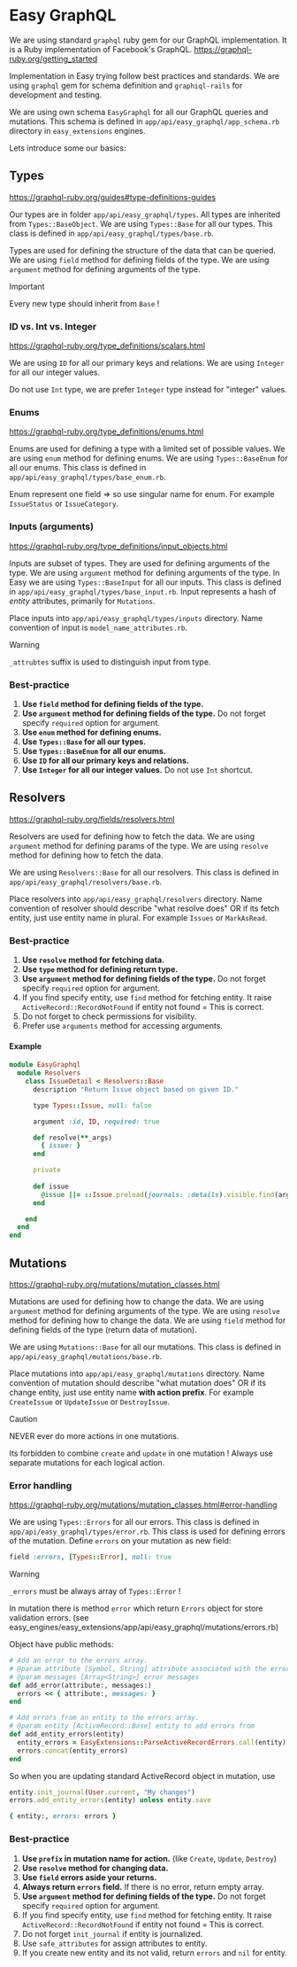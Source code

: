 # Easy GraphQL

We are using standard `graphql` ruby gem for our GraphQL implementation. It is a Ruby implementation of Facebook's GraphQL. https://graphql-ruby.org/getting_started

Implementation in Easy trying follow best practices and standards. We are using `graphql` gem for schema definition and `graphiql-rails` for development and testing.

We are using own schema `EasyGraphql` for all our GraphQL queries and mutations. This schema is defined in `app/api/easy_graphql/app_schema.rb` directory in `easy_extensions` engines.

Lets introduce some our basics:

## Types
https://graphql-ruby.org/guides#type-definitions-guides

Our types are in folder `app/api/easy_graphql/types`. All types are inherited from `Types::BaseObject`. We are using `Types::Base` for all our types. This class is defined in `app/api/easy_graphql/types/base.rb`.

Types are used for defining the structure of the data that can be queried. We are using `field` method for defining fields of the type. We are using `argument` method for defining arguments of the type.

> [!IMPORTANT]
> Every new type should inherit from `Base` !

### ID vs. Int vs. Integer
https://graphql-ruby.org/type_definitions/scalars.html

We are using `ID` for all our primary keys and relations. We are using `Integer` for all our integer values.

Do not use `Int` type, we are prefer `Integer` type instead for "integer" values.

### Enums
https://graphql-ruby.org/type_definitions/enums.html

Enums are used for defining a type with a limited set of possible values. We are using `enum` method for defining enums. We are using `Types::BaseEnum` for all our enums. This class is defined in `app/api/easy_graphql/types/base_enum.rb`.

Enum represent one field => so use singular name for enum. For example `IssueStatus` or `IssueCategory`.

### Inputs (arguments)
https://graphql-ruby.org/type_definitions/input_objects.html

Inputs are subset of types. They are used for defining arguments of the type. We are using `argument` method for defining arguments of the type. In Easy we are using `Types::BaseInput` for all our inputs. This class is defined in `app/api/easy_graphql/types/base_input.rb`. Input represents a hash of *entity* attributes, primarily for `Mutations`.

Place inputs into `app/api/easy_graphql/types/inputs` directory. Name convention of input is `model_name_attributes.rb`.

> [!WARNING]
> `_attrubtes` suffix is used to distinguish input from type.

### Best-practice
1. **Use `field` method for defining fields of the type.**
2. **Use `argument` method for defining fields of the type.** Do not forget specify `required` option for argument.
3. **Use `enum` method for defining enums.**
4. **Use `Types::Base` for all our types.**
5. **Use `Types::BaseEnum` for all our enums.**
6. **Use `ID` for all our primary keys and relations.**
7. **Use `Integer` for all our integer values.** Do not use `Int` shortcut.

## Resolvers
https://graphql-ruby.org/fields/resolvers.html

Resolvers are used for defining how to fetch the data. We are using `argument` method for defining params of the type. We are using `resolve` method for defining how to fetch the data.

We are using `Resolvers::Base` for all our resolvers. This class is defined in `app/api/easy_graphql/resolvers/base.rb`.

Place resolvers into `app/api/easy_graphql/resolvers` directory. Name convention of resolver should describe "what resolve does" OR if its fetch entity, just use entity name in plural. For example `Issues` or `MarkAsRead`.

### Best-practice

1. **Use `resolve` method for fetching data.**
2. **Use `type` method for defining return type.**
3. **Use `argument` method for defining fields of the type.** Do not forget specify `required` option for argument.
4. If you find specify entity, use `find` method for fetching entity. It raise `ActiveRecord::RecordNotFound` if entity not found = This is correct.
5. Do not forget to check permissions for visibility.
6. Prefer use `arguments` method for accessing arguments.

#### Example

```ruby title="example usage of resolver" lineNumbers
module EasyGraphql
  module Resolvers
    class IssueDetail < Resolvers::Base
      description "Return Issue object based on given ID."

      type Types::Issue, null: false

      argument :id, ID, required: true

      def resolve(**_args)
        { issue: }
      end

      private
      
      def issue
        @issue ||= ::Issue.preload(journals: :details).visible.find(arguments[:id])
      end

    end
  end
end
```

## Mutations
https://graphql-ruby.org/mutations/mutation_classes.html

Mutations are used for defining how to change the data. We are using `argument` method for defining arguments of the type. We are using `resolve` method for defining how to change the data. We are using `field` method for defining fields of the type (return data of mutation).

We are using `Mutations::Base` for all our mutations. This class is defined in `app/api/easy_graphql/mutations/base.rb`.

Place mutations into `app/api/easy_graphql/mutations` directory. Name convention of mutation should describe "what mutation does" OR if its change entity, just use entity name **with action prefix**. For example `CreateIssue` or `UpdateIssue` or `DestroyIssue`.

> [!CAUTION]
> NEVER ever do more actions in one mutations.
> 
> Its forbidden to combine `create` and `update` in one mutation ! Always use separate mutations for each logical action. 

### Error handling
https://graphql-ruby.org/mutations/mutation_classes.html#error-handling

We are using `Types::Errors` for all our errors. This class is defined in `app/api/easy_graphql/types/error.rb`. This class is used for defining errors of the mutation. Define `errors` on your mutation as new field:

```ruby
field :errors, [Types::Error], null: true
```

> [!WARNING]
> `_errors` must be always array of `Types::Error` !

In mutation there is method `error` which return `Errors` object for store validation errors. (see easy_engines/easy_extensions/app/api/easy_graphql/mutations/errors.rb)

Object have public methods: 

```ruby title="easy_engines/easy_extensions/app/api/easy_graphql/mutations/errors.rb" lineNumbers
# Add an error to the errors array.
# @param attribute [Symbol, String] attribute associated with the error
# @param messages [Array<String>] error messages
def add_error(attribute:, messages:)
  errors << { attribute:, messages: }
end

# Add errors from an entity to the errors array.
# @param entity [ActiveRecord::Base] entity to add errors from
def add_entity_errors(entity)
  entity_errors = EasyExtensions::ParseActiveRecordErrors.call(entity)
  errors.concat(entity_errors)
end
```

So when you are updating standard ActiveRecord object in mutation, use 
```ruby title="Example of resolve method with validation"
entity.init_journal(User.current, "My changes")
errors.add_entity_errors(entity) unless entity.save

{ entity:, errors: errors }
```

### Best-practice

1. **Use `prefix` in mutation name for action.** (like `Create`, `Update`, `Destroy`)
2. **Use `resolve` method for changing data.**
3. **Use `field` errors aside your returns.**
4. **Always return `errors` field.** If there is no error, return empty array.
5. **Use `argument` method for defining fields of the type.** Do not forget specify `required` option for argument.
6. If you find specify entity, use `find` method for fetching entity. It raise `ActiveRecord::RecordNotFound` if entity not found = This is correct.
7. Do not forget `init_journal` if entity is journalized.
8. Use `safe_attributes` for assign attributes to entity.
9. If you create new entity and its not valid, return `errors` and `nil` for entity.
